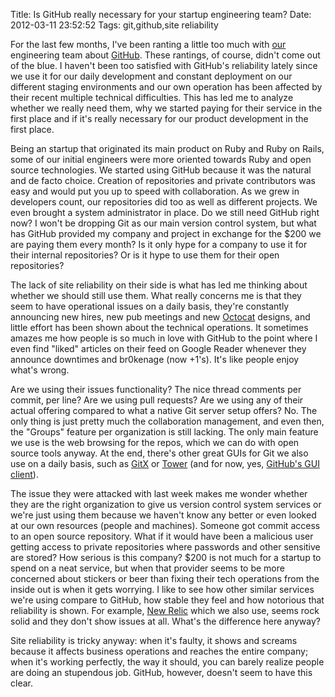 Title: Is GitHub really necessary for your startup engineering team?
Date: 2012-03-11 23:52:52
Tags: git,github,site reliability

For the last few months, I've been ranting a little too much with <a href="http://selectablemedia.com">our</a> engineering team about <a href="http://github.com">GitHub</a>. These rantings, of course, didn't come out of the blue. I haven't been too satisfied with GitHub's reliability lately since we use it for our daily development and constant deployment on our different staging environments and our own operation has been affected by their recent multiple technical difficulties. This has led me to analyze whether we really need them, why we started paying for their service in the first place and if it's really necessary for our product development in the first place.

Being an startup that originated its main product on Ruby and Ruby on Rails, some of our initial engineers were more oriented towards Ruby and open source technologies. We started using GitHub because it was the natural and de facto choice. Creation of repositories and private contributors was easy and would put you up to speed with collaboration. As we grew in developers count, our repositories did too as well as different projects. We even brought a system administrator in place. Do we still need GitHub right now? I won't be dropping Git as our main version control system, but what has GitHub provided my company and project in exchange for the $200 we are paying them every month? Is it only hype for a company to use it for their internal repositories? Or is it hype to use them for their open repositories?

The lack of site reliability on their side is what has led me thinking about whether we should still use them. What really concerns me is that they seem to have operational issues on a daily basis, they're constantly announcing new hires, new pub meetings and new <a href="http://octodex.github.com/">Octocat</a> designs, and little effort has been shown about the technical operations. It sometimes amazes me how people is so much in love with GitHub to the point where I even find "liked" articles on their feed on Google Reader whenever they announce downtimes and br0kenage (now +1's). It's like people enjoy what's wrong.

Are we using their issues functionality? The nice thread comments per commit, per line? Are we using pull requests? Are we using any of their actual offering compared to what a native Git server setup offers? No. The only thing is just pretty much the collaboration management, and even then, the "Groups" feature per organization is still lacking. The only main feature we use is the web browsing for the repos, which we can do with open source tools anyway. At the end, there's other great GUIs for Git we also use on a daily basis, such as <a href="http://gitx.frim.nl/">GitX</a> or <a href="http://www.git-tower.com/">Tower</a> (and for now, yes, <a href="http://mac.github.com/">GitHub's GUI client</a>).

The issue they were attacked with last week makes me wonder whether they are the right organization to give us version control system services or we're just using them because we haven't know any better or even looked at our own resources (people and machines). Someone got commit access to an open source repository. What if it would have been a malicious user getting access to private repositories where passwords and other sensitive are stored? How serious is this company? $200 is not much for a startup to spend on a neat service, but when that provider seems to be more concerned about stickers or beer than fixing their tech operations from the inside out is when it gets worrying. I like to see how other similar services we're using compare to GitHub, how stable they feel and how notorious that reliability is shown. For example, <a href="http://newrelic.com/">New Relic</a> which we also use, seems rock solid and they don't show issues at all. What's the difference here anyway?

Site reliability is tricky anyway: when it's faulty, it shows and screams because it affects business operations and reaches the entire company; when it's working perfectly, the way it should, you can barely realize people are doing an stupendous job. GitHub, however, doesn't seem to have this clear.